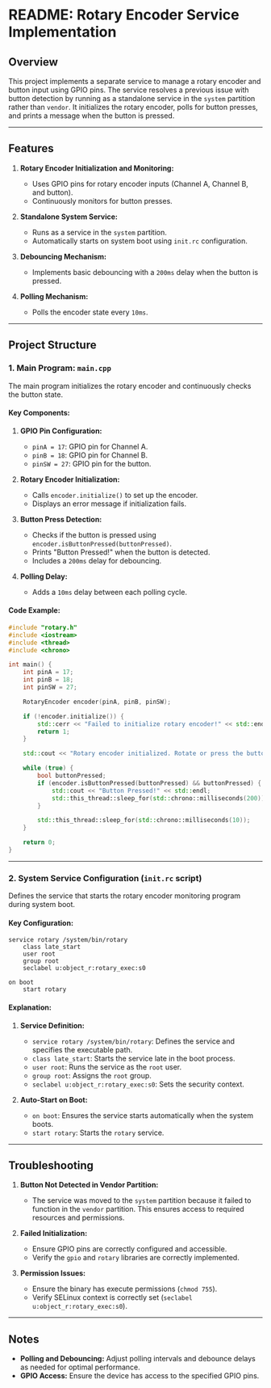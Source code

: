 # README: Rotary Encoder Service Implementation

## Overview

This project implements a separate service to manage a rotary encoder and button input using GPIO pins. The service resolves a previous issue with button detection by running as a standalone service in the `system` partition rather than `vendor`. It initializes the rotary encoder, polls for button presses, and prints a message when the button is pressed.

---

## Features

1. **Rotary Encoder Initialization and Monitoring:**
   - Uses GPIO pins for rotary encoder inputs (Channel A, Channel B, and button).
   - Continuously monitors for button presses.

2. **Standalone System Service:**
   - Runs as a service in the `system` partition.
   - Automatically starts on system boot using `init.rc` configuration.

3. **Debouncing Mechanism:**
   - Implements basic debouncing with a `200ms` delay when the button is pressed.

4. **Polling Mechanism:**
   - Polls the encoder state every `10ms`.

---

## Project Structure

### 1. **Main Program: `main.cpp`**

The main program initializes the rotary encoder and continuously checks the button state.

#### Key Components:

1. **GPIO Pin Configuration:**
   - `pinA = 17`: GPIO pin for Channel A.
   - `pinB = 18`: GPIO pin for Channel B.
   - `pinSW = 27`: GPIO pin for the button.

2. **Rotary Encoder Initialization:**
   - Calls `encoder.initialize()` to set up the encoder.
   - Displays an error message if initialization fails.

3. **Button Press Detection:**
   - Checks if the button is pressed using `encoder.isButtonPressed(buttonPressed)`.
   - Prints "Button Pressed!" when the button is detected.
   - Includes a `200ms` delay for debouncing.

4. **Polling Delay:**
   - Adds a `10ms` delay between each polling cycle.

#### Code Example:

```cpp
#include "rotary.h"
#include <iostream>
#include <thread>
#include <chrono>

int main() {
    int pinA = 17;
    int pinB = 18;
    int pinSW = 27;

    RotaryEncoder encoder(pinA, pinB, pinSW);

    if (!encoder.initialize()) {
        std::cerr << "Failed to initialize rotary encoder!" << std::endl;
        return 1;
    }

    std::cout << "Rotary encoder initialized. Rotate or press the button to test." << std::endl;

    while (true) {
        bool buttonPressed;
        if (encoder.isButtonPressed(buttonPressed) && buttonPressed) {
            std::cout << "Button Pressed!" << std::endl;
            std::this_thread::sleep_for(std::chrono::milliseconds(200));
        }

        std::this_thread::sleep_for(std::chrono::milliseconds(10));
    }

    return 0;
}
```

---

### 2. **System Service Configuration (`init.rc` script)**

Defines the service that starts the rotary encoder monitoring program during system boot.

#### Key Configuration:

```plaintext
service rotary /system/bin/rotary
    class late_start
    user root
    group root
    seclabel u:object_r:rotary_exec:s0

on boot
    start rotary
```

#### Explanation:

1. **Service Definition:**
   - `service rotary /system/bin/rotary`: Defines the service and specifies the executable path.
   - `class late_start`: Starts the service late in the boot process.
   - `user root`: Runs the service as the `root` user.
   - `group root`: Assigns the `root` group.
   - `seclabel u:object_r:rotary_exec:s0`: Sets the security context.

2. **Auto-Start on Boot:**
   - `on boot`: Ensures the service starts automatically when the system boots.
   - `start rotary`: Starts the `rotary` service.

---



## Troubleshooting

1. **Button Not Detected in Vendor Partition:**
   - The service was moved to the `system` partition because it failed to function in the `vendor` partition. This ensures access to required resources and permissions.

2. **Failed Initialization:**
   - Ensure GPIO pins are correctly configured and accessible.
   - Verify the `gpio` and `rotary` libraries are correctly implemented.

3. **Permission Issues:**
   - Ensure the binary has execute permissions (`chmod 755`).
   - Verify SELinux context is correctly set (`seclabel u:object_r:rotary_exec:s0`).

---

## Notes

- **Polling and Debouncing:** Adjust polling intervals and debounce delays as needed for optimal performance.
- **GPIO Access:** Ensure the device has access to the specified GPIO pins.

